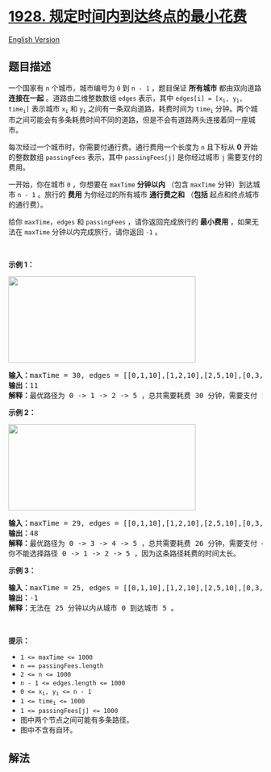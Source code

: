 # [1928. 规定时间内到达终点的最小花费](https://leetcode.cn/problems/minimum-cost-to-reach-destination-in-time)

[English Version](/solution/1900-1999/1928.Minimum%20Cost%20to%20Reach%20Destination%20in%20Time/README_EN.md)

<!-- tags:图,数组,动态规划 -->

<!-- difficulty:困难 -->

## 题目描述

<!-- 这里写题目描述 -->

<p>一个国家有 <code>n</code> 个城市，城市编号为 <code>0</code> 到 <code>n - 1</code> ，题目保证 <strong>所有城市</strong> 都由双向道路 <b>连接在一起</b> 。道路由二维整数数组 <code>edges</code> 表示，其中 <code>edges[i] = [x<sub>i</sub>, y<sub>i</sub>, time<sub>i</sub>]</code> 表示城市 <code>x<sub>i</sub></code> 和 <code>y<sub>i</sub></code> 之间有一条双向道路，耗费时间为 <code>time<sub>i</sub></code> 分钟。两个城市之间可能会有多条耗费时间不同的道路，但是不会有道路两头连接着同一座城市。</p>

<p>每次经过一个城市时，你需要付通行费。通行费用一个长度为 <code>n</code> 且下标从 <strong>0</strong> 开始的整数数组 <code>passingFees</code> 表示，其中 <code>passingFees[j]</code> 是你经过城市 <code>j</code> 需要支付的费用。</p>

<p>一开始，你在城市 <code>0</code> ，你想要在 <code>maxTime</code> <strong>分钟以内</strong> （包含 <code>maxTime</code> 分钟）到达城市 <code>n - 1</code> 。旅行的 <strong>费用</strong> 为你经过的所有城市 <strong>通行费之和</strong> （<strong>包括</strong> 起点和终点城市的通行费）。</p>

<p>给你 <code>maxTime</code>，<code>edges</code> 和 <code>passingFees</code> ，请你返回完成旅行的 <strong>最小费用</strong> ，如果无法在 <code>maxTime</code> 分钟以内完成旅行，请你返回 <code>-1</code> 。</p>

<p> </p>

<p><strong>示例 1：</strong></p>

<p><img alt="" src="https://fastly.jsdelivr.net/gh/doocs/leetcode@main/solution/1900-1999/1928.Minimum%20Cost%20to%20Reach%20Destination%20in%20Time/images/leetgraph1-1.png" style="width: 371px; height: 171px;" /></p>

<pre>
<b>输入：</b>maxTime = 30, edges = [[0,1,10],[1,2,10],[2,5,10],[0,3,1],[3,4,10],[4,5,15]], passingFees = [5,1,2,20,20,3]
<b>输出：</b>11
<b>解释：</b>最优路径为 0 -> 1 -> 2 -> 5 ，总共需要耗费 30 分钟，需要支付 11 的通行费。
</pre>

<p><strong>示例 2：</strong></p>

<p><strong><img alt="" src="https://fastly.jsdelivr.net/gh/doocs/leetcode@main/solution/1900-1999/1928.Minimum%20Cost%20to%20Reach%20Destination%20in%20Time/images/copy-of-leetgraph1-1.png" style="width: 371px; height: 171px;" /></strong></p>

<pre>
<b>输入：</b>maxTime = 29, edges = [[0,1,10],[1,2,10],[2,5,10],[0,3,1],[3,4,10],[4,5,15]], passingFees = [5,1,2,20,20,3]
<b>输出：</b>48
<b>解释：</b>最优路径为 0 -> 3 -> 4 -> 5 ，总共需要耗费 26 分钟，需要支付 48 的通行费。
你不能选择路径 0 -> 1 -> 2 -> 5 ，因为这条路径耗费的时间太长。
</pre>

<p><strong>示例 3：</strong></p>

<pre>
<b>输入：</b>maxTime = 25, edges = [[0,1,10],[1,2,10],[2,5,10],[0,3,1],[3,4,10],[4,5,15]], passingFees = [5,1,2,20,20,3]
<b>输出：</b>-1
<b>解释：</b>无法在 25 分钟以内从城市 0 到达城市 5 。
</pre>

<p> </p>

<p><strong>提示：</strong></p>

<ul>
	<li><code>1 <= maxTime <= 1000</code></li>
	<li><code>n == passingFees.length</code></li>
	<li><code>2 <= n <= 1000</code></li>
	<li><code>n - 1 <= edges.length <= 1000</code></li>
	<li><code>0 <= x<sub>i</sub>, y<sub>i</sub> <= n - 1</code></li>
	<li><code>1 <= time<sub>i</sub> <= 1000</code></li>
	<li><code>1 <= passingFees[j] <= 1000</code> </li>
	<li>图中两个节点之间可能有多条路径。</li>
	<li>图中不含有自环。</li>
</ul>

## 解法

<!-- end -->

